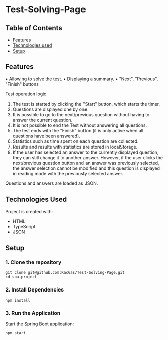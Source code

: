 # Test-Solving-Page

## Table of Contents
* [Features](#features)
* [Technologies used](#technologies-used)
* [Setup](#setup)

## Features
• Allowing to solve the test.
• Displaying a summary.
• "Next", "Previous", "Finish" buttons

Test operation logic
1. The test is started by clicking the "Start" button, which starts the timer.
2. Questions are displayed one by one.
3. It is possible to go to the next/previous question
without having to answer the current question.
4. It is not possible to end the Test without answering all questions.
5. The test ends with the "Finish" button (it is only active when all questions have been answered).
7. Statistics such as time spent on each question are collected.
8. Results and results with statistics are stored
in localStorage.
9. If the user has selected an answer to the currently displayed question, they can still change it to another answer. However, if the user clicks the next/previous question button and an answer was previously selected, the answer selection cannot be modified and this question is displayed in reading mode with the previously selected answer.

Questions and answers are loaded as JSON.

## Technologies Used
Project is created with:
* HTML
* TypeScript
* JSON

## Setup
### 1. Clone the repository
```
git clone git@github.com:KacGas/Test-Solving-Page.git
cd spa-project
```
### 2. Install Dependencies
```
npm install
```
### 3. Run the Application
Start the Spring Boot application:
```
npm start
```
